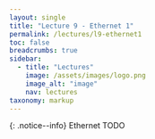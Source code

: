 ```yaml
---
layout: single
title: "Lecture 9 - Ethernet 1"
permalink: /lectures/l9-ethernet1
toc: false
breadcrumbs: true
sidebar:
  - title: "Lectures"
    image: /assets/images/logo.png
    image_alt: "image"
    nav: lectures
taxonomy: markup
---
```


{: .notice--info}
Ethernet TODO



